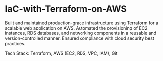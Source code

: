# IaC-with-Terraform-on-AWS
Built and maintained production-grade infrastructure using Terraform for a scalable web application on AWS. Automated the provisioning of EC2 instances, RDS databases, and networking components in a reusable and version-controlled manner. Ensured compliance with cloud security best practices.

Tech Stack: Terraform, AWS (EC2, RDS, VPC, IAM), Git
